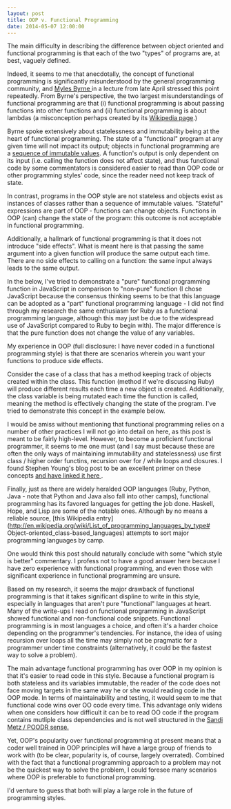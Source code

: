 ```yaml
---
layout: post
title: OOP v. Functional Programming
date: 2014-05-07 12:00:00
---
```

<p class = "blogpost">The main difficulty in describing the difference between object oriented and functional programming is that each of the two "types" of programs are, at best, vaguely defined.</p>

<p class = "blogpost">Indeed, it seems to me that anecdotally, the concept of functional programming is significantly misunderstood by the general programming community, and <a href="https://twitter.com/quackingduck" target="_blank"> Myles Byrne </a> in a lecture from late April stressed this point repeatedly. From Byrne's perspective, the two largest misunderstandings of functional programming are that (i) functional programming is about passing functions into other functions and (ii) functional programming is about lambdas (a misconception perhaps created by its <a href="http://en.wikipedia.org/wiki/Functional_programming" target="_blank"> Wikipedia page</a>.)</p>

Byrne spoke extensively about statelessness and immutability being at the heart of functional programming. The state of a "functional" program at any given time will not impact its output; objects in functional programming are a [sequence of immutable values](http://stackoverflow.com/questions/353912/functional-programming-state-vs-reassignment). A function's output is only dependent on its input (i.e. calling the function does not affect state), and thus functional code by some commentators is considered easier to read than OOP code or other programming styles' code, since the reader need not keep track of state.

In contrast, programs in the OOP style are not stateless and objects exist as instances of classes rather than a sequence of immutable values. "Stateful" expressions are part of OOP - functions can change objects. Functions in OOP (can) change the state of the program: this outcome is not acceptable in functional programming.

<p class = "blogpost">Additionally, a hallmark of functional programming is that it does not introduce "side effects". What is meant here is that passing the same argument into a given function will produce the same output each time. There are no side effects to calling on a function: the same input always leads to the same output. </p>

<p class = "blogpost">In the below, I've tried to demonstrate a "pure" functional programming function in JavaScript in comparison to "non-pure" function (I chose JavaScript because the consensus thinking seems to be that this language can be adopted as a "part" functional programming language - I did not find through my research the same enthusiasm for Ruby as a functional programming language, although this may just be due to the widespread use of JavaScript compared to Ruby to begin with). The major difference is that the pure function does not change the value of any variables.</p>

<script src="https://gist.github.com/BenBrostoff/3b00f0e3d712a7402765.js"></script>

<p class = "blogpost"> My experience in OOP (full disclosure: I have never coded in a functional programming style) is that there are scenarios wherein you want your functions to produce side effects. </p>

<p class = "blogpost"> Consider the case of a class that has a method keeping track of objects created within the class. This function (method if we're discussing Ruby) will produce different results each time a new object is created. Additionally, the class variable is being mutated each time the function is called, meaning the method is effectively changing the state of the program. I've tried to demonstrate this concept in the example below. </p> 

<script src="https://gist.github.com/BenBrostoff/698f0ed90b2e1164a4f7.js"></script>

<p class = "blogpost"> I would be amiss without mentioning that functional programming relies on a number of other practices I will not go into detail on here, as this post is meant to be fairly high-level. However, to become a proficient functional programmer, it seems to me one must (and I say must because these are often the only ways of maintaining immutability and statelessness) use first class / higher order functins, recursion over for / while loops and closures. I found Stephen Young's blog post to be an excellent primer on these concepts <a href="http://stephen-young.me.uk/2013/01/20/functional-programming-with-javascript.html"> and have linked it here </a>.</p>

Finally, just as there are widely heralded OOP languages (Ruby, Python, Java - note that Python and Java also fall into other camps), functional programming has its favored languages for getting the job done. Haskell, Hope, and Lisp are some of the notable ones. Although by no means a reliable source, [this Wikipedia entry](http://en.wikipedia.org/wiki/List_of_programming_languages_by_type# Object-oriented_class-based_languages) attempts to sort major programming languages by camp.

<p class = "blogpost"> One would think this post should naturally conclude with some "which style is better" commentary. I profess not to have a good answer here because I have zero experience with functional programming, and even those with significant experience in functional programming are unsure.<p/>

<p class = "blogpost">Based on my research, it seems the major drawback of functional programming is that it takes significant displine to write in this style, especially in languages that aren't pure "functional" languages at heart. Many of the write-ups I read on functional programming in JavaScript showed functional and non-functional code snippets. Functional programming is in most languages a choice, and often it's a harder choice depending on the programmer's tendencies. For instance, the idea of using recursion over loops all the time may simply not be pragmatic for a programmer under time constraints (alternatively, it could be the fastest way to solve a problem).</p>

<p class = "blogpost">The main advantage functional programming has over OOP in my opinion is that it's easier to read code in this style. Because a functional program is both stateless and its variables immutable, the reader of the code does not face moving targets in the same way he or she would reading code in the OOP mode. In terms of maintainability and testing, it would seem to me that functional code wins over OO code every time. This advantage only widens when one considers how difficult it can be to read OO code if the program contains mutliple class dependencies and is not well structured in the <a href = "http://www.amazon.com/Practical-Object-Oriented-Design-Ruby-Addison-Wesley/dp/0321721330"> Sandi Metz / POODR sense.</a> 

<p class = "blogpost">Yet, OOP's popularity over functional programming at present means that a coder well trained in OOP principles will have a large group of friends to work with (to be clear, popularity is, of course, largely overrated). Combined with the fact that a functional programming approach to a problem may not be the quickest way to solve the problem, I could foresee many scenarios where OOP is preferable to functional programming.</p>

<p class = "blogpost">I'd venture to guess that both will play a large role in the future of programming styles. </p>